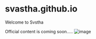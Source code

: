 # svastha.github.io

Welcome to Svstha

Official content is coming soon.....
![image](https://user-images.githubusercontent.com/100746331/156294102-f309cf2b-a1f0-4d79-953a-1350f63651c0.png)
